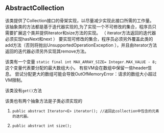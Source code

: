 ## AbstractCollection ##

该类提供了Collection接口的骨架实现，以尽量减少实现此接口所需的工作量。
该抽象类的方法都是基于迭代器实现的,为了实现一个不可修改的集合，程序员只需要扩展这个类并提供iterator和size方法的实现。 （ iterator方法返回的迭代器必须实现hasNext和next ） 
要实现可修改的集合，程序员必须另外覆盖此类的add方法（否则将抛出UnsupportedOperationException ），并且由iterator方法返回的迭代器必须另外实现其remove方法。

该类有一个变量 `static final int MAX_ARRAY_SIZE= Integer.MAX_VALUE - 8;`这个变量代表要分配的最大数组大小。 有些VM会在数组中保留一些header信息。 尝试分配更大的数组可能会导致OutOfMemoryError：请求的数组大小超过VM限制。

该类没有`get()`方法

该类也有两个抽象方法是子类必须实现的
1. `public abstract Iterator<E> iterator(); //返回此collection中包含的元素的迭代器。`
 
2. `public abstract int size();` 




